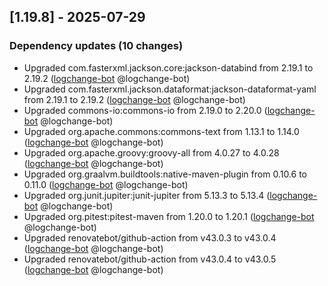 <!-- @formatter:off -->
<!-- noinspection -->
<!-- Prevents auto format, for JetBrains IDE File > Settings > Editor > Code Style (Formatter Tab) > Turn formatter on/off with markers in code comments  -->

<!-- This file is automatically generate by logchange tool 🌳 🪓 => 🪵 -->
<!-- Visit https://github.com/logchange/logchange and leave a star 🌟 -->
<!-- !!! ⚠️ DO NOT MODIFY THIS FILE, YOUR CHANGES WILL BE LOST ⚠️ !!! -->


[1.19.8] - 2025-07-29
---------------------

### Dependency updates (10 changes)

- Upgraded com.fasterxml.jackson.core:jackson-databind from 2.19.1 to 2.19.2 ([logchange-bot](team@logchange.dev) @logchange-bot)
- Upgraded com.fasterxml.jackson.dataformat:jackson-dataformat-yaml from 2.19.1 to 2.19.2 ([logchange-bot](team@logchange.dev) @logchange-bot)
- Upgraded commons-io:commons-io from 2.19.0 to 2.20.0 ([logchange-bot](team@logchange.dev) @logchange-bot)
- Upgraded org.apache.commons:commons-text from 1.13.1 to 1.14.0 ([logchange-bot](team@logchange.dev) @logchange-bot)
- Upgraded org.apache.groovy:groovy-all from 4.0.27 to 4.0.28 ([logchange-bot](team@logchange.dev) @logchange-bot)
- Upgraded org.graalvm.buildtools:native-maven-plugin from 0.10.6 to 0.11.0 ([logchange-bot](team@logchange.dev) @logchange-bot)
- Upgraded org.junit.jupiter:junit-jupiter from 5.13.3 to 5.13.4 ([logchange-bot](team@logchange.dev) @logchange-bot)
- Upgraded org.pitest:pitest-maven from 1.20.0 to 1.20.1 ([logchange-bot](team@logchange.dev) @logchange-bot)
- Upgraded renovatebot/github-action from v43.0.3 to v43.0.4 ([logchange-bot](team@logchange.dev) @logchange-bot)
- Upgraded renovatebot/github-action from v43.0.4 to v43.0.5 ([logchange-bot](team@logchange.dev) @logchange-bot)


